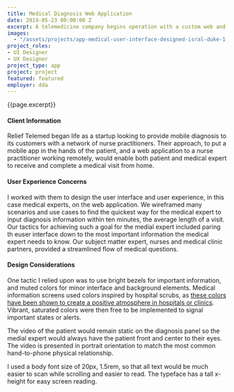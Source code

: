 ```yaml
---
title: Medical Diagnosis Web Application
date: 2019-05-23 00:00:00 Z
excerpt: A telemedicine company begins operation with a custom web and mobile app.
images:
  - "/assets/projects/app-medical-user-interface-designed-isral-duke-1.jpg"
project_roles:
- UI Designer
- UX Designer
project_type: app
project: project
featured: featured
employer: dda
---
```

<p class="lead">{{page.excerpt}}</p>

#### Client Information

Relief Telemed began life as a startup looking to provide mobile diagnosis to its customers with a network of nurse practitioners. Their approach, to put a mobile app in the hands of the patient, and a web application to a nurse practitioner working remotely, would enable both patient and medical expert to receive and complete a medical visit from home.

#### User Experience Concerns

I worked with them to design the user interface and user experience, in this case medical experts, on the web application. We wireframed many scenarios and use cases to find the quickest way for the medical expert to input diagnosis information within ten minutes, the average length of a visit. Our tactics for achieving such a goal for the medial expert included paring th euser interface down to the most important information the medical expert needs to know. Our subject matter expert, nurses and medical clinic partners, provided a streamlined flow of medical questions.

#### Design Considerations

One tactic I relied upon was to use bright bezels for important information, and muted colors for minor interface and background elements. Medical information screens used colors inspired by hospital scrubs, as <a href="http://classifieds.usatoday.com/blog/marketplace/what-is-the-meaning-behind-color-coded-scrubs/" title="The Reasons for Scrub Colors" target="_blank">these colors have been shown to create a positive atmosphere in hospitals or clinics</a>. Vibrant, saturated colors were then free to be implemented to signal important states or alerts.

The video of the patient would remain static on the diagnosis panel so the medial expert would always have the patient front and center to their eyes. The video is presented in portrait orientation to match the most common hand-to-phone physical relationship. 

I used a body font size of 20px, 1.5rem, so that all text would be much easier to scan while scrolling and easier to read. The typeface has a tall x-height for easy screen reading.